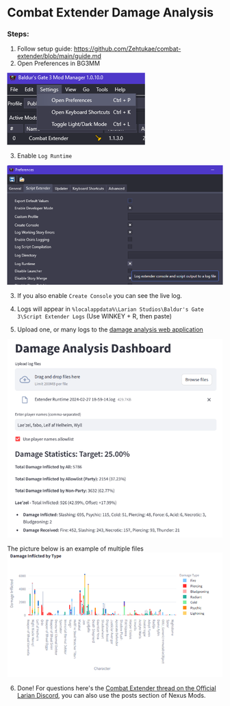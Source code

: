 # Combat Extender Damage Analysis

### Steps:
1. Follow setup guide: https://github.com/Zehtukae/combat-extender/blob/main/guide.md
2. Open Preferences in BG3MM

![preferences](./Source/Guide/preferences.png)

3. Enable `Log Runtime`

![preferences](./Source/Guide/preferences2.png)

3. If you also enable `Create Console` you can see the live log.
4. Logs will appear in `%localappdata%\Larian Studios\Baldur's Gate 3\Script Extender Logs` (Use WINKEY + R, then paste)

5. Upload one, or many logs to the [damage analysis web application](https://bg3dmg.streamlit.app/)

![analysis](./Source/Guide/analysis.png)

The picture below is an example of multiple files
![large-analysis](./Source/Guide/analysis2.png)

6. Done! For questions here's the [Combat Extender thread on the Official Larian Discord](https://discord.com/channels/98922182746329088/1186718074875957298), you can also use the posts section of Nexus Mods.
